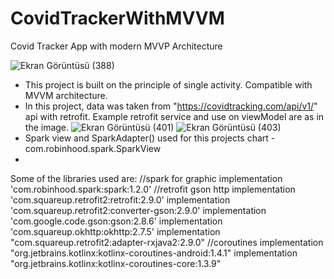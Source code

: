 # CovidTrackerWithMVVM
Covid Tracker App with modern MVVP Architecture

![Ekran Görüntüsü (388)](https://user-images.githubusercontent.com/62509948/120916070-0546c580-c6b0-11eb-9651-572b92eec7f8.png)


* This project is built on the principle of single activity. Compatible with MVVM architecture.
* In this project, data was taken from "https://covidtracking.com/api/v1/" api with retrofit. Example retrofit service and use on viewModel are as in the image.
![Ekran Görüntüsü (401)](https://user-images.githubusercontent.com/62509948/120916118-5787e680-c6b0-11eb-9610-1bc6a4284195.png)
![Ekran Görüntüsü (403)](https://user-images.githubusercontent.com/62509948/120916205-e694fe80-c6b0-11eb-9750-7c052def9d47.png)
* Spark view  and SparkAdapter() used for this projects chart - com.robinhood.spark.SparkView
* 


Some of the libraries used are:
//spark for graphic
implementation 'com.robinhood.spark:spark:1.2.0'
//retrofit gson http
implementation 'com.squareup.retrofit2:retrofit:2.9.0'
implementation 'com.squareup.retrofit2:converter-gson:2.9.0'
implementation 'com.google.code.gson:gson:2.8.6'
implementation 'com.squareup.okhttp:okhttp:2.7.5'
implementation "com.squareup.retrofit2:adapter-rxjava2:2.9.0"
//coroutines
implementation "org.jetbrains.kotlinx:kotlinx-coroutines-android:1.4.1"
implementation "org.jetbrains.kotlinx:kotlinx-coroutines-core:1.3.9"
   
